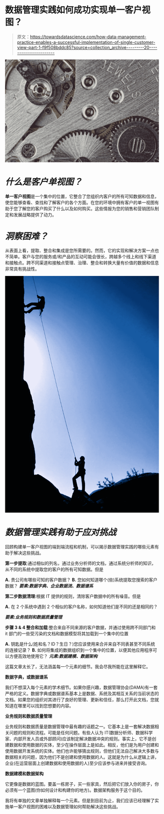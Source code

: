 # 数据管理实践如何成功实现单一客户视图？

> 原文：<https://towardsdatascience.com/how-data-management-practice-enables-a-successful-implementation-of-single-customer-view-part-1-f9f508bddc85?source=collection_archive---------20----------------------->

![](img/d4d4a58a46bdb29ec0dfc199d29aceab.png)

# ***什么是客户单视图？***

**单一客户视图**是一个集中的位置，它整合了您组织内客户的所有可知数据和信息，使您能够查看、查找和了解客户的各个方面。在您的环境中拥有客户的单一视图有助于您了解您的客户购买了什么以及如何购买。这些情报为您的销售和营销团队制定和发展战略提供了动力。

# ***洞察困难？***

从表面上看，提取、整合和集成是您所需要的。然而，它的实现和解决方案一点也不简单。客户与您的服务或/和产品的互动可能会很长，跨越多个线上和线下渠道和接触点。跨不同渠道和接触点管理、治理、整合和转换大量有价值的数据和信息非常具有挑战性。

![](img/a9b256e0312c5f37680601e5e55d5ed0.png)

# ***数据管理实践有助于应对挑战***

回顾构建单一客户视图的端到端流程和机制，可以揭示数据管理实践的哪些元素有助于解决这些挑战。

**第一步提取**:通过相似的列名，通过业务分析师的文档，通过系统分析师的知识，从不同的系统中提取您的客户的所有可知数据。但是

**A.** 贵公司有哪些可知的客户数据？
**B.** 您如何知道哪个(些)系统提取您搜索的客户数据？
***要素:数据字典、企业数据流、数据谱系***

**第二步数据清理**:根据 IT 提供的规则，清除客户数据中的所有噪音。但是

**A.** 在 2 个系统中遇到 2 个相似的客户名称，如何知道他们是不同的还是相同的？

***要素:业务规则和数据质量管理***

**步骤 3 & 4 整合和加载**:整合来自不同来源的客户数据，并通过使用跨不同部门和 it 部门的一些受污染的文档和数据模型将其加载到一个集中的位置

**A.** 钥匙是什么(姓和名？ID？生日？)您应该使用来合并来自不同表甚至不同系统的连接记录？
**B.** 如何将集成的数据组织到一个集中的位置，以便其他应用程序可以方便高效地使用它？
***元素:数据建模、数据架构***

这篇文章太长了，无法涵盖每一个元素的细节。我会尽我所能在这里解释它。

**数据字典，或数据谱系**

我们不想深入每个元素的学术细节。如果你感兴趣，数据管理协会(DAMA)有一套严格的定义。数据字典或数据谱系基本上是数据、系统及其相互关系的当前状态的文档。如果您的组织对其进行了良好的管理、更新和信任，那么打开此文档，您就知道在哪里可以找到您想要的内容。

**业务规则和数据质量管理**

业务规则和数据质量是数据管理中最有趣的话题之一。它基本上是一套解决数据相关问题的规则和流程。可能是任何问题。有些人认为 IT(数据分析师、数据科学家、内部开发人员或外部顾问)应该制定解决数据冲突的规则。事实上，它不是创建数据和使用数据的实体，至少在操作层面上是如此。相反，他们是为用户创建和使用数据开发系统的实体。他们也许能够猜出规则，但他们无法自己解决大多数与数据相关的问题，因为他们不是创建和使用数据的人。这就是为什么从逻辑上讲，企业(在运营层面上创建数据和使用数据的人)至少应该参与进来并接受咨询。

**数据建模和数据架构**

它更像是数据的蓝图。要盖一栋房子，买一些家具，然后把它们放入你的房子，你必须有一个蓝图(你如何设计和构建你的地方)。数据架构服务于这个目的。

我将有单独的文章单独解释每一个元素。但是到目前为止，我们应该已经理解了实施单一客户视图的困难以及数据管理如何帮助解决这些挑战。